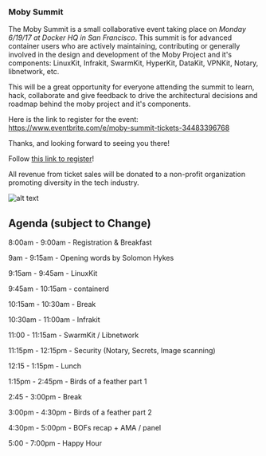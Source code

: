 ### Moby Summit

The Moby Summit is a small collaborative event taking place on _Monday 6/19/17 at Docker HQ in San Francisco_. This summit is for advanced container users who are actively maintaining, contributing or generally involved in the design and development of the Moby Project and it's components: LinuxKit, Infrakit, SwarmKit, HyperKit, DataKit, VPNKit, Notary, libnetwork, etc.

This will be a great opportunity for everyone attending the summit to learn, hack, collaborate and give feedback to drive the architectural decisions and roadmap behind the moby project and it's components. 

Here is the link to register for the event: https://www.eventbrite.com/e/moby-summit-tickets-34483396768

Thanks, and looking forward to seeing you there!

Follow [this link to register](https://www.eventbrite.com/e/moby-summit-tickets-34483396768)!

All revenue from ticket sales will be donated to a non-profit organization promoting diversity in the tech industry.

![alt text](https://blog.docker.com/wp-content/uploads/Eventbrite.png "Moby Summit")

## Agenda (subject to Change)

8:00am - 9:00am - Registration & Breakfast

9am - 9:15am - Opening words by Solomon Hykes

9:15am - 9:45am - LinuxKit

9:45am - 10:15am - containerd

10:15am - 10:30am - Break

10:30am - 11:00am - Infrakit

11:00 - 11:15am - SwarmKit / Libnetwork

11:15pm - 12:15pm - Security (Notary, Secrets, Image scanning)

12:15 - 1:15pm - Lunch

1:15pm - 2:45pm - Birds of a feather part 1

2:45 - 3:00pm - Break

3:00pm - 4:30pm - Birds of a feather part 2

4:30pm - 5:00pm - BOFs recap + AMA / panel

5:00 - 7:00pm - Happy Hour
